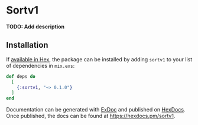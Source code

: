 # Sortv1

**TODO: Add description**

## Installation

If [available in Hex](https://hex.pm/docs/publish), the package can be installed
by adding `sortv1` to your list of dependencies in `mix.exs`:

```elixir
def deps do
  [
    {:sortv1, "~> 0.1.0"}
  ]
end
```

Documentation can be generated with [ExDoc](https://github.com/elixir-lang/ex_doc)
and published on [HexDocs](https://hexdocs.pm). Once published, the docs can
be found at <https://hexdocs.pm/sortv1>.

